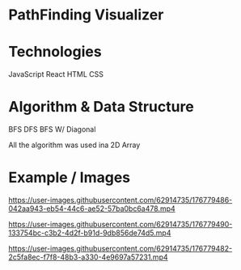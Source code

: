 # PathFinding Visualizer


# Technologies
JavaScript
React
HTML
CSS


# Algorithm & Data Structure
BFS
DFS
BFS W/ Diagonal 

All the algorithm was used ina 2D Array



# Example / Images



https://user-images.githubusercontent.com/62914735/176779486-042aa943-eb54-44c6-ae52-57ba0bc6a478.mp4



https://user-images.githubusercontent.com/62914735/176779490-133754bc-c3b2-4d2f-b91d-9db856de74d5.mp4



https://user-images.githubusercontent.com/62914735/176779482-2c5fa8ec-f7f8-48b3-a330-4e9697a57231.mp4






